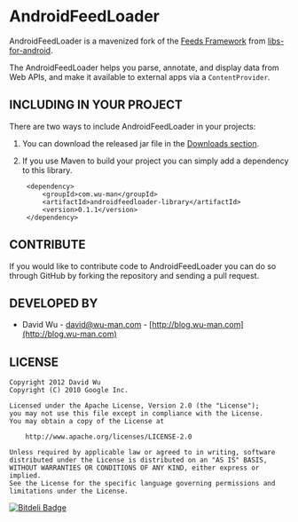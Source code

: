 AndroidFeedLoader
=================

AndroidFeedLoader is a mavenized fork of the 
[Feeds Framework](http://code.google.com/p/libs-for-android/wiki/FeedFramework) 
from [libs-for-android](http://code.google.com/p/libs-for-android/).

The AndroidFeedLoader helps you parse, annotate, and display data from Web APIs,
and make it available to external apps via a `ContentProvider`.


INCLUDING IN YOUR PROJECT
-------------------------

There are two ways to include AndroidFeedLoader in your projects:

1. You can download the released jar file in the [Downloads section](https://github.com/wuman/AndroidFeedLoader/downloads).
2. If you use Maven to build your project you can simply add a dependency to this library.

        <dependency>
            <groupId>com.wu-man</groupId>
            <artifactId>androidfeedloader-library</artifactId>
            <version>0.1.1</version>
        </dependency>


CONTRIBUTE
----------

If you would like to contribute code to AndroidFeedLoader you can do so through 
GitHub by forking the repository and sending a pull request.


DEVELOPED BY
------------

* David Wu - <david@wu-man.com> - [http://blog.wu-man.com](http://blog.wu-man.com)


LICENSE
-------

    Copyright 2012 David Wu
    Copyright (C) 2010 Google Inc.

    Licensed under the Apache License, Version 2.0 (the "License");
    you may not use this file except in compliance with the License.
    You may obtain a copy of the License at

        http://www.apache.org/licenses/LICENSE-2.0

    Unless required by applicable law or agreed to in writing, software 
    distributed under the License is distributed on an "AS IS" BASIS, 
    WITHOUT WARRANTIES OR CONDITIONS OF ANY KIND, either express or implied.
    See the License for the specific language governing permissions and 
    limitations under the License.



[![Bitdeli Badge](https://d2weczhvl823v0.cloudfront.net/wuman/androidfeedloader/trend.png)](https://bitdeli.com/free "Bitdeli Badge")

